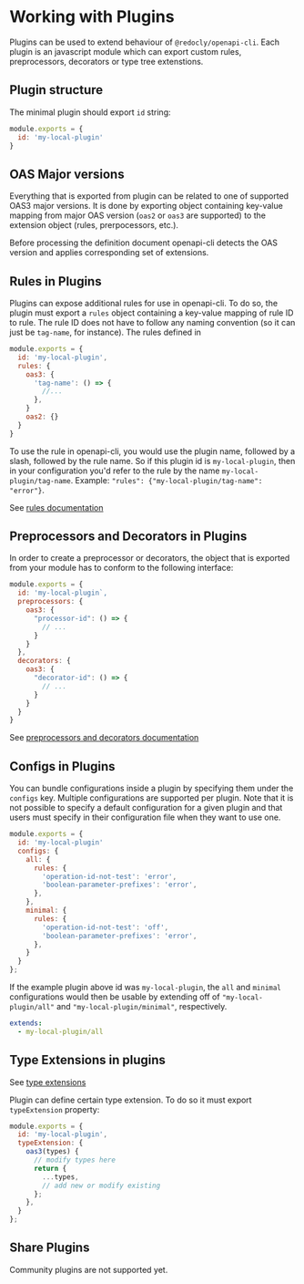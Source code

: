 # Working with Plugins

Plugins can be used to extend behaviour of `@redocly/openapi-cli`. Each plugin is an javascript module which can export custom rules, preprocessors, decorators or type tree extenstions.

## Plugin structure

The minimal plugin should export `id` string:

```js
module.exports = {
  id: 'my-local-plugin'
}
```

## OAS Major versions

Everything that is exported from plugin can be related to one of supported OAS3 major versions. It is done by exporting object containing key-value mapping from major OAS version (`oas2` or `oas3` are supported) to the extension object (rules, prerpocessors, etc.).

Before processing the definition document openapi-cli detects the OAS version and applies corresponding set of extensions.

## Rules in Plugins

Plugins can expose additional rules for use in openapi-cli. To do so, the plugin must export a `rules` object containing a key-value mapping of rule ID to rule. The rule ID does not have to follow any naming convention (so it can just be `tag-name`, for instance). The rules defined in

```js
module.exports = {
  id: 'my-local-plugin',
  rules: {
    oas3: {
      'tag-name': () => {
        //...
      },
    }
    oas2: {}
  }
}
```

To use the rule in openapi-cli, you would use the plugin name, followed by a slash, followed by the rule name. So if this plugin id is `my-local-plugin`, then in your configuration you'd refer to the rule by the name `my-local-plugin/tag-name`. Example: `"rules": {"my-local-plugin/tag-name": "error"}`.

See [rules documentation](./custom-rules.md)

## Preprocessors and Decorators in Plugins

In order to create a preprocessor or decorators, the object that is exported from your module has to conform to the following interface:

```js
module.exports = {
  id: 'my-local-plugin`,
  preprocessors: {
    oas3: {
      "processor-id": () => {
        // ...
      }
    }
  },
  decorators: {
    oas3: {
      "decorator-id": () => {
        // ...
      }
    }
  }
}
```

See [preprocessors and decorators documentation](./preprocessors-and-decorators.md)

## Configs in Plugins

You can bundle configurations inside a plugin by specifying them under the `configs` key. Multiple configurations are supported per plugin. Note that it is not possible to specify a default configuration for a given plugin and that users must specify in their configuration file when they want to use one.

```js
module.exports = {
  id: 'my-local-plugin'
  configs: {
    all: {
      rules: {
        'operation-id-not-test': 'error',
        'boolean-parameter-prefixes': 'error',
      },
    },
    minimal: {
      rules: {
        'operation-id-not-test': 'off',
        'boolean-parameter-prefixes': 'error',
      },
    }
  }
};
```

If the example plugin above id was `my-local-plugin`, the `all` and `minimal` configurations would then be usable by extending off of `"my-local-plugin/all"` and `"my-local-plugin/minimal"`, respectively.

```yaml
extends:
  - my-local-plugin/all
```


## Type Extensions in plugins

See [type extensions](./type-extensions.md)

Plugin can define certain type extension. To do so it must export `typeExtension` property:

```js
module.exports = {
  id: 'my-local-plugin',
  typeExtension: {
    oas3(types) {
      // modify types here
      return {
        ...types,
        // add new or modify existing
      };
    },
  }
};
```

## Share Plugins

Community plugins are not supported yet.

